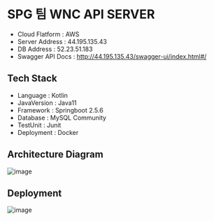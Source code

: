 # SPG 팀 WNC API SERVER
- Cloud Flatform : AWS
- Server Address : 44.195.135.43
- DB Address : 52.23.51.183
- Swagger API Docs : http://44.195.135.43/swagger-ui/index.html#/

## Tech Stack
- Language : Kotlin
- JavaVersion : Java11
- Framework : Springboot 2.5.6
- Database : MySQL Community
- TestUnit : Junit
- Deployment : Docker

## Architecture Diagram
![image](https://user-images.githubusercontent.com/55086076/141689714-5bcb0ae4-0ad7-4730-aae2-04a118ff8cd3.png)

## Deployment
![image](https://user-images.githubusercontent.com/55086076/141690266-cfcdb3a3-6db8-4c12-a754-46b80954f693.png)
